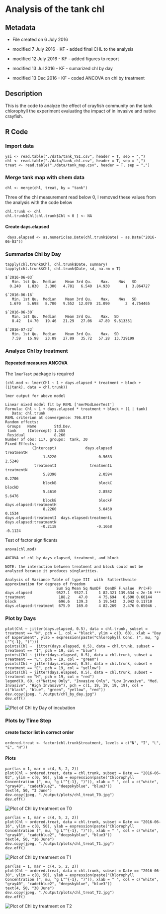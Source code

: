 # Analysis of the tank chl

## Metadata

* File created on 6 July 2016

* modified 7 July 2016 - KF - added final CHL to the analysis

* modified 12 July 2016 - KF - added figures to report

* modified 13 Jul 2016 - KF - sumarized chl by day

* modified 13 Dec 2016 - KF - coded ANCOVA on chl by treatment

## Description

This is the code to analyze the effect of crayfish community on the tank chlorophyll the experiment evaluating the impact of in invasive and native crayfish.

## R Code

### Import data

    ysi <- read.table("./data/tank_YSI.csv", header = T, sep = ",")
    chl <- read.table("./data/tank_chl.csv", header = T, sep = ",")
    treat <- read.table("./data/tank_map.csv", header = T, sep = ",")

### Merge tank map with chem data

    chl <- merge(chl, treat, by = "tank")

Three of the chl measurement read below 0, I removed these values from the analysis with the code below

    chl.trunk <- chl
    chl.trunk$Chl[chl.trunk$Chl < 0 ] <- NA

#### Create days.elapsed

     days.elapsed <- as.numeric(as.Date(chl.trunk$Date) - as.Date("2016-06-03"))

### Summarize Chl by Day

    tapply(chl.trunk$Chl, chl.trunk$Date, summary)
    tapply(chl.trunk$Chl, chl.trunk$Date, sd, na.rm = T)

~~~~
$`2016-06-03`
   Min. 1st Qu.  Median    Mean 3rd Qu.    Max.    NAs   SD
  0.240   1.830   3.300   4.781   6.540  14.930       1  3.864727

$`2016-06-16`
   Min. 1st Qu.  Median    Mean 3rd Qu.    Max.    NAs   SD
  1.670   5.698   8.700   9.552  12.070  21.090       2  4.754465

$`2016-06-30`
   Min. 1st Qu.  Median    Mean 3rd Qu.    Max.  SD
   8.42   14.70   19.46   21.29   27.06   47.89  9.613351

$`2016-07-22`
   Min. 1st Qu.  Median    Mean 3rd Qu.    Max.  SD
   7.59   16.98   23.89   27.89   35.72   57.28  13.729199

~~~~

### Analyze Chl by treatment
#### Repeated measures ANCOVA

The `lmerTest` package is required


    (chl.mod <- lmer(Chl ~ 1 + days.elapsed * treatment + block + (1|tank), data = chl.trunk))

~~~~
lmer output for above model

Linear mixed model fit by REML ['merModLmerTest']
Formula: Chl ~ 1 + days.elapsed * treatment + block + (1 | tank)
   Data: chl.trunk
REML criterion at convergence: 796.0719
Random effects:
 Groups   Name        Std.Dev.
 tank     (Intercept) 1.455   
 Residual             8.260   
Number of obs: 117, groups:  tank, 30
Fixed Effects:
            (Intercept)             days.elapsed               treatmentH  
                -1.8220                   0.5633                   2.5248  
             treatmentI               treatmentL               treatmentN  
                 5.8390                   2.0594                   0.2706  
                 blockB                   blockC                   blockD  
                 5.4610                   2.8582                   5.6476  
                 blockE                   blockF  days.elapsed:treatmentH  
                 8.2260                   5.0450                   0.1534  
days.elapsed:treatmentI  days.elapsed:treatmentL  days.elapsed:treatmentN  
                -0.2118                  -0.1668                  -0.1124 

~~~~

Test of factor significants 
 
    anova(chl.mod)

~~~~
ANCOVA of chl by days elapsed, treatment, and block

NOTE: the interaction between treatment and block could not be analyzed because it produces singlarities.

Analysis of Variance Table of type III  with  Satterthwaite 
approximation for degrees of freedom
                       Sum Sq Mean Sq NumDF  DenDF F.value  Pr(>F)    
days.elapsed           9527.1  9527.1     1 82.321 139.634 < 2e-16 ***
treatment               188.2    47.0     4 75.694   0.690 0.60144    
block                   696.6   139.3     5 19.543   2.042 0.11710    
days.elapsed:treatment  675.9   169.0     4 82.269   2.476 0.05046 .  

~~~~
 
### Plot by Days
 
    plot(Chl ~ jitter(days.elapsed, 0.5), data = chl.trunk, subset = treatment == "N", pch = 1, col = "black", ylim = c(0, 60), xlab = "Day of Experiment", ylab = expression(paste("Chlorophyll Conc. (", mu, "g L"^{-1}, ")")))
    points(Chl ~  jitter(days.elapsed, 0.5), data = chl.trunk, subset = treatment == "I", pch = 19, col = "blue")
    points(Chl ~ jitter(days.elapsed, 0.5), data = chl.trunk, subset = treatment == "L", pch = 19, col = "green")
    points(Chl ~ jitter(days.elapsed, 0.5), data = chl.trunk, subset = treatment == "E", pch = 19, col = "yellow")
    points(Chl ~ jitter(days.elapsed, 0.5), data = chl.trunk, subset = treatment == "H", pch = 19, col = "red")
    legend(0, 60, c("Native Only", "Invasive Only", "Low Invasive", "Med. Invasive", "High Invasive"), pch = c(1, 19, 19, 19, 19), col = c("black", "blue", "green", "yellow", "red")) 
    dev.copy(jpeg, "./output/chl_by_day.jpg")
    dev.off()

![Plot of Chl by Day of incubation](../output/chl_by_day.jpg)

### Plots by Time Step

#### create factor list in correct order

    ordered.treat <- factor(chl.trunk$treatment, levels = c("N", "I", "L", "E", "H"))

#### Plots


    par(las = 1, mar = c(4, 5, 2, 2))
    plot(Chl ~ ordered.treat, data = chl.trunk, subset = Date == "2016-06-03", ylim = c(0, 50), ylab = expression(paste("Chlorophyll Concentration (", mu, "g L"^{-1}, ")")), xlab = " ", col = c("white", "gray40", "cadetblue2", "deepskyblue", "blue3"))
    text(4, 50, "3 June")
    dev.copy(jpeg, "./output/plots/chl_treat_T0.jpg")
    dev.off()

![Plot of Chl by treatment on T0](../output/plots/chl_treat_T0.jpg)

    par(las = 1, mar = c(4, 5, 2, 2))
    plot(Chl ~ ordered.treat, data = chl.trunk, subset = Date == "2016-06-16", ylim = c(0, 50), ylab = expression(paste("Chlorophyll Concentration (", mu, "g L"^{-1}, ")")), xlab = " ", col = c("white", "gray40", "cadetblue2", "deepskyblue", "blue3"))
    text(4, 50, "16 June")
    dev.copy(jpeg, "./output/plots/chl_treat_T1.jpg")
    dev.off()

![Plot of Chl by treatment on T1](../output/plots/chl_treat_T1.jpg)

    par(las = 1, mar = c(4, 5, 2, 2))
    plot(Chl ~ ordered.treat, data = chl.trunk, subset = Date == "2016-06-30", ylim = c(0, 50), ylab = expression(paste("Chlorophyll Concentration (", mu, "g L"^{-1}, ")")), xlab = " ", col = c("white", "gray40", "cadetblue2", "deepskyblue", "blue3"))
    text(4, 50, "30 June")
    dev.copy(jpeg, "./output/plots/chl_treat_T2.jpg")
    dev.off()

![Plot of Chl by treatment on T2](../output/plots/chl_treat_T2.jpg)


    
